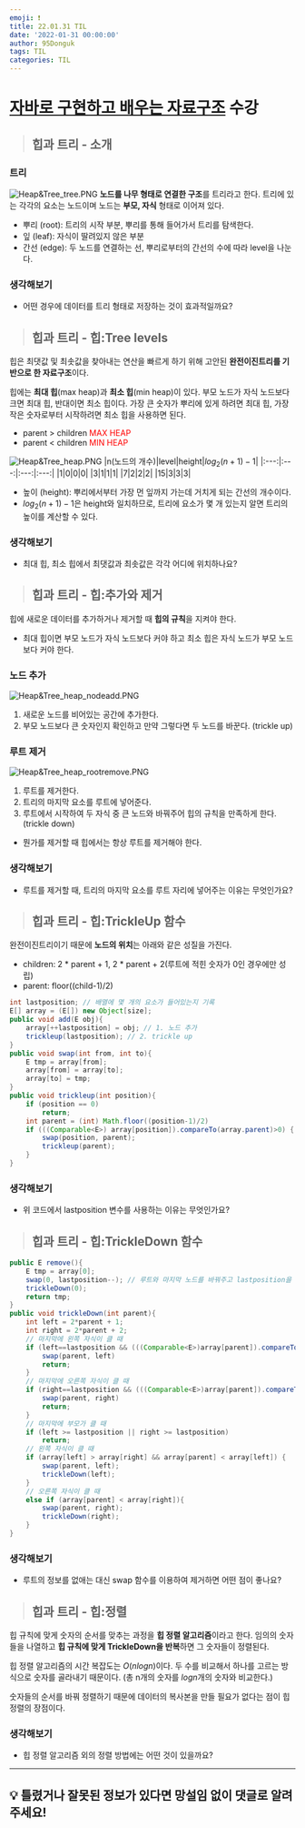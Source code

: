 ```yaml
---
emoji: ❗
title: 22.01.31 TIL
date: '2022-01-31 00:00:00'
author: 95Donguk
tags: TIL
categories: TIL
---
```


# [자바로 구현하고 배우는 자료구조](https://www.boostcourse.org/cs204) 수강

> ## 힙과 트리 - 소개

### 트리

![Heap&Tree_tree.PNG](./images/22.01.31/Heap&Tree_tree.PNG)
**노드를 나무 형태로 연결한 구조**를 트리라고 한다. 트리에 있는 각각의 요소는 노드이며 노드는 **부모, 자식** 형태로 이어져 있다.
* 뿌리 (root): 트리의 시작 부분, 뿌리를 통해 들어가서 트리를 탐색한다.
* 잎 (leaf): 자식이 딸려있지 않은 부분
* 간선 (edge): 두 노드를 연결하는 선, 뿌리로부터의 간선의 수에 따라 level을 나눈다.

### 생각해보기
* 어떤 경우에 데이터를 트리 형태로 저장하는 것이 효과적일까요?

> ## 힙과 트리 - 힙:Tree levels

힙은 최댓값 및 최솟값을 찾아내는 연산을 빠르게 하기 위해 고안된 **완전이진트리를 기반으로 한 자료구조**이다.

힙에는 **최대 힙**(max heap)과 **최소 힙**(min heap)이 있다. 부모 노드가 자식 노드보다 크면 최대 힙, 반대이면 최소 힙이다. 가장 큰 숫자가 뿌리에 있게 하려면 최대 힙, 가장 작은 숫자로부터 시작하려면 최소 힙을 사용하면 된다.
* parent > children <span style="color:red">MAX HEAP</span>
* parent < children <span style="color:red">MIN HEAP</span>

![Heap&Tree_heap.PNG](./images/22.01.31/Heap&Tree_heap.PNG)
|n(노드의 개수)|level|height|$log_2(n+1)-1$|
|:---:|:---:|:---:|:---:|
|1|0|0|0|
|3|1|1|1|
|7|2|2|2|
|15|3|3|3|
* 높이 (height): 뿌리에서부터 가장 먼 잎까지 가는데 거치게 되는 간선의 개수이다.
* $log_2(n+1)-1$은 height와 일치하므로, 트리에 요소가 몇 개 있는지 알면 트리의 높이를 계산할 수 있다.

### 생각해보기
*  최대 힙, 최소 힙에서 최댓값과 최솟값은 각각 어디에 위치하나요?

> ## 힙과 트리 - 힙:추가와 제거
힙에 새로운 데이터를 추가하거나 제거할 때 **힙의 규칙**을 지켜야 한다.
* 최대 힙이면 부모 노드가 자식 노드보다 커야 하고 최소 힙은 자식 노드가 부모 노드보다 커야 한다.

### 노드 추가

![Heap&Tree_heap_nodeadd.PNG](./images/22.01.31/Heap&Tree_heap_nodeadd.PNG)
1. 새로운 노드를 비어있는 공간에 추가한다.
2. 부모 노드보다 큰 숫자인지 확인하고 만약 그렇다면 두 노드를 바꾼다. (trickle up)

### 루트 제거

![Heap&Tree_heap_rootremove.PNG](./images/22.01.31/Heap&Tree_heap_rootremove.PNG)
1. 루트를 제거한다.
2. 트리의 마지막 요소를 루트에 넣어준다.
3. 루트에서 시작하여 두 자식 중 큰 노드와 바꿔주어 힙의 규칙을 만족하게 한다. (trickle down)
* 뭔가를 제거할 때 힙에서는 항상 루트를 제거해야 한다.

### 생각해보기
* 루트를 제거할 때, 트리의 마지막 요소를 루트 자리에 넣어주는 이유는 무엇인가요?

> ## 힙과 트리 - 힙:TrickleUp 함수
완전이진트리이기 때문에 **노드의 위치**는 아래와 같은 성질을 가진다.
* children: 2 * parent + 1, 2 * parent + 2(루트에 적힌 숫자가 0인 경우에만 성립)
* parent: floor((child-1)/2)

```java
int lastposition; // 배열에 몇 개의 요소가 들어있는지 기록
E[] array = (E[]) new Object[size];
public void add(E obj){
	array[++lastposition] = obj; // 1. 노드 추가
	trickleup(lastposition); // 2. trickle up
}
public void swap(int from, int to){
	E tmp = array[from];
	array[from] = array[to];
	array[to] = tmp;
}
public void trickleup(int position){
	if (position == 0)
		return;
	int parent = (int) Math.floor((position-1)/2)
	if (((Comparable<E>) array[position]).compareTo(array.parent)>0) {
		swap(position, parent);
		trickleup(parent);
	}
}
```

### 생각해보기
* 위 코드에서 lastposition 변수를 사용하는 이유는 무엇인가요?

> ## 힙과 트리 - 힙:TrickleDown 함수
```java
public E remove(){
	E tmp = array[0];
	swap(0, lastposition--); // 루트와 마지막 노드를 바꿔주고 lastposition을 줄여 배열에서 제거한다.
	trickleDown(0);
	return tmp;
}
public void trickleDown(int parent){
	int left = 2*parent + 1;
	int right = 2*parent + 2;
	// 마지막에 왼쪽 자식이 클 때
	if (left==lastposition && (((Comparable<E>)array[parent]).compareTo(array[left])<0){
		swap(parent, left)
		return;
	}
	// 마지막에 오른쪽 자식이 클 때
	if (right==lastposition && (((Comparable<E>)array[parent]).compareTo(array[right])<0){
		swap(parent, right)
		return;
	}
	// 마지막에 부모가 클 때
	if (left >= lastposition || right >= lastposition)
		return;
	// 왼쪽 자식이 클 때
	if (array[left] > array[right] && array[parent] < array[left]) {
		swap(parent, left);
		trickleDown(left);
	}
	// 오른쪽 자식이 클 때
	else if (array[parent] < array[right]){
		swap(parent, right);
		trickleDown(right);
	}
}
```

### 생각해보기
* 루트의 정보를 없애는 대신 swap 함수를 이용하여 제거하면 어떤 점이 좋나요?

> ## 힙과 트리 - 힙:정렬
힙 규칙에 맞게 숫자의 순서를 맞추는 과정을 **힙 정렬 알고리즘**이라고 한다. 임의의 숫자들을 나열하고 **힙 규칙에 맞게 TrickleDown을 반복**하면 그 숫자들이 정렬된다.

힙 정렬 알고리즘의 시간 복잡도는 $O(nlogn)$이다. 두 수를 비교해서 하나를 고르는 방식으로 숫자를 골라내기 때문이다. (총 n개의 숫자를 $logn$개의 숫자와 비교한다.)

숫자들의 순서를 바꿔 정렬하기 때문에 데이터의 복사본을 만들 필요가 없다는 점이 힙 정렬의 장점이다.

### 생각해보기
* 힙 정렬 알고리즘 외의 정렬 방법에는 어떤 것이 있을까요?

***
## 💡 틀렸거나 잘못된 정보가 있다면 망설임 없이 댓글로 알려주세요!


